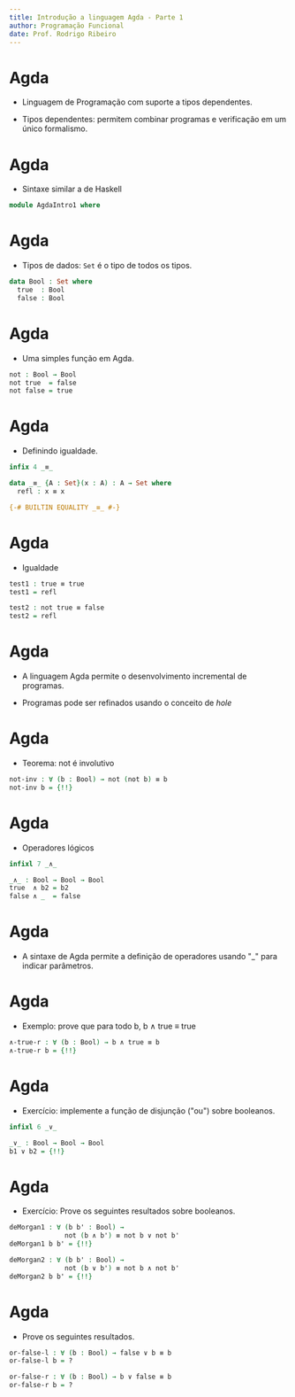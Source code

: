 ```yaml
---
title: Introdução a linguagem Agda - Parte 1
author: Programação Funcional
date: Prof. Rodrigo Ribeiro
---
```



Agda
====

- Linguagem de Programação com
suporte a tipos dependentes.

- Tipos dependentes: permitem
combinar programas e verificação
em um único formalismo.

Agda
====

- Sintaxe similar a de Haskell

```agda
module AgdaIntro1 where
```

Agda
====

- Tipos de dados: `Set` é o
tipo de todos os tipos.

```agda
data Bool : Set where
  true  : Bool
  false : Bool
```

Agda
====

- Uma simples função em Agda.

```agda
not : Bool → Bool
not true  = false
not false = true
```

Agda
====

- Definindo igualdade.

```agda
infix 4 _≡_

data _≡_ {A : Set}(x : A) : A → Set where
  refl : x ≡ x

{-# BUILTIN EQUALITY _≡_ #-}
```

Agda
====

- Igualdade

```agda
test1 : true ≡ true
test1 = refl

test2 : not true ≡ false
test2 = refl
```

Agda
====

- A linguagem Agda permite o
desenvolvimento incremental de
programas.

- Programas pode ser refinados
usando o conceito de _hole_


Agda
====

- Teorema: not é involutivo

```agda
not-inv : ∀ (b : Bool) → not (not b) ≡ b
not-inv b = {!!}
```

Agda
====

- Operadores lógicos

```agda
infixl 7 _∧_

_∧_ : Bool → Bool → Bool
true  ∧ b2 = b2
false ∧ _  = false
```

Agda
====

- A sintaxe de Agda permite
a definição de operadores
usando "_" para indicar parâmetros.

Agda
====

- Exemplo: prove que para todo b,
b ∧ true ≡ true

```agda
∧-true-r : ∀ (b : Bool) → b ∧ true ≡ b
∧-true-r b = {!!}
```

Agda
====

- Exercício: implemente a função de
disjunção ("ou") sobre booleanos.

```agda
infixl 6 _∨_

_∨_ : Bool → Bool → Bool
b1 ∨ b2 = {!!}
```

Agda
====

- Exercício: Prove os seguintes
resultados sobre booleanos.

```agda
deMorgan1 : ∀ (b b' : Bool) →
              not (b ∧ b') ≡ not b ∨ not b'
deMorgan1 b b' = {!!}

deMorgan2 : ∀ (b b' : Bool) →
              not (b ∨ b') ≡ not b ∧ not b'
deMorgan2 b b' = {!!}
```

Agda
====

- Prove os seguintes resultados.

```agda
or-false-l : ∀ (b : Bool) → false ∨ b ≡ b
or-false-l b = ?

or-false-r : ∀ (b : Bool) → b ∨ false ≡ b
or-false-r b = ?
```
